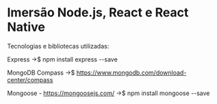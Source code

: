# Imersão Node.js, React e React Native

Tecnologias e bibliotecas utilizadas:

Express
->$ npm install express --save 

MongoDB Compass
->$ https://www.mongodb.com/download-center/compass

Mongoose - https://mongoosejs.com/
->$ npm install mongoose --save
